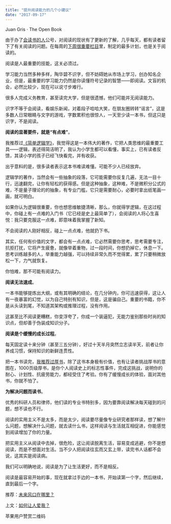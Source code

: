 ```yaml
---
title: "提升阅读能力的几个小建议"
date: "2017-09-17"
---
```


Juan Gris · The Open Book

由于办了[会读书的人](http://mp.weixin.qq.com/s?__biz=MjM5NDU0Mjk2MQ==&mid=2651623076&idx=1&sn=8fe2845669409be0a6ea708ec2b7df44&chksm=bd7e0aba8a0983ac8294b74fd745df0091071c47ed3828669b9cb744252d2628e1b02f2cb3e5&scene=21#wechat_redirect)公号，对阅读的现状有了更新的了解，几乎每天，都有读者留下了有关阅读的问题。在每周的[下周很重要栏目](http://mp.weixin.qq.com/s?__biz=MjM5NDU0Mjk2MQ==&mid=2651623508&idx=2&sn=15c30e4195235ebe3748bd9d5284e365&chksm=bd7e144a8a099d5c37380c3b7c86797885c6e13b64cf4d9fd6f65d5b9516ff86841df07119a1&scene=21#wechat_redirect)里，制定的最多计划，也是关于阅读的。

阅读是人最重要的技能，这关必须过。

学习能力当然多种多样，陶华碧不识字，但不妨碍她从市场上学习，创办知名企业，但是，最重要的学习能力仍然是你读懂符号记录的智慧——即阅读。文盲的机会，必然比较少，现在可以说寸步难行。

很多人完成义务教育，甚至读完大学，但是很遗憾，他们可能并无阅读能力。  

识字不等于会阅读，看娱乐新闻，对着段子哈哈大笑，在朋友圈转转“谣言”，这是多数人日常眼睛与文字的游戏，字数累积也很惊人，一天至少读一本书，但这只是识字，不是阅读。

**阅读的显著要件，就是“有点难”**。

我推荐过[《简单逻辑学》](http://mp.weixin.qq.com/s?__biz=MzUzOTA0NDYzNQ==&mid=2247483707&idx=1&sn=6a4e88a4a12f09e789bc4a07d954fcef&chksm=facf3f4fcdb8b6598e8719f37bc65b7a2a5ef8cab156eaf4469d8e54c1bb71a8d05cc45d5283&scene=21#wechat_redirect)，我觉得这是一本伟大的著作，它把人类思维的最重要工具——逻辑，表述得简洁明了，我认为小学生都可以看懂，事实上，已有读者反馈，其读小学的孩子已经飞快看完，并有收获。

出乎意料的是，很多读者表示这本书难读难懂。可能不少人已经放弃。

逻辑学的著作，当然会有一些抽象的段落，它可能需要你反复几遍，无法一目十行，迅速翻完，让你有轻松的获得感。但是这种抽象，这种难，不是微积分公式的难，不是量子理论的的抽象，有专业门槛，它只是需要耐心，必要时拿出纸笔画一画，就可明白。

如果你认为逻辑很重要，你也想思维敏捷清晰，那么，你就得学逻辑，在这过程中，你碰上有一点难的入门书（它已经是史上最简单了），会阅读的人将心生喜悦：我只要克服这一点难，即意味着我掌握了新知。

不会阅读的人刚好相反，碰上一点点难，他就扔下书。

其实，任何有价值的文字，都会有一点点难，它必然需要你思考，思考需要专注，抗拒打扰，它将产生疲惫，就像举着重物，过一段时间，你想扔掉它，休息一下。思考训练越多的人，举重能力越强，可以持续非常久而不觉得累，累了只要稍微放松一下，力气就恢复。

你怕难，那不可能有阅读力。

**阅读无法速成**。

一本书能够提炼出大纲，或有其明确的结论，在几分钟内，你可迅速获得，这让人有一夜暴富的幻觉，以为自己特别有知识，但是，这是骗自己。重要的书籍，你不是从头读到尾，不知道其架构或推理过程，没有作用。

这甚至比不阅读更糟糕，你变浮夸了，你成一个装逼犯，无能力鉴别那些时尚的知识点，但却善于伪装成知识分子。

**阅读是个缓慢的成长过程**。

每天固定读十来分钟（甚至三五分钟），好过十天半月突然立志读半天，前者让你养成习惯，保持知识的新鲜连贯性。

把一本书读完，[我推荐过厚书](http://mp.weixin.qq.com/s?__biz=MzUzOTA0NDYzNQ==&mid=2247483909&idx=1&sn=54392bec805c5f54d235e6a7855241d3&chksm=facf3c71cdb8b5670b6725fabfafb876b29f0d45add2c6c09f2b63a1bbc6163457079ca7f87d&scene=21#wechat_redirect)，除了这书本身极有价值，也有让读者挑战厚书的意图在，1000页级厚书，是你个人阅读史上的标志性事件，完成这挑战，说明你的耐心、计划性、抗疲劳能力，都经受住了考验。你有了缓慢成长的体验，面对其他书，你就不怕了。

**为解决问题而读书**。

优秀的科研人员和律师，他们读的专业书特别多，因为要靠阅读解决每天碰到的问题，想不读也不行。

阅读的实用主义不是太多，而是太少，阅读要尽量像专业研究者那样读，想了解什么问题，想解决什么问题，就去读什么书，这样阅读与生活就互相促进，你能感觉到阅读增加了你的力量。

把实用主义从阅读中去掉，很危险，这让阅读脱离生活，容易变成逃避，你不是想阅读，而是不想面对生活。当不少人把阅读往玄而又玄上带，读完书人话都不会说，这其实是阅读病。

我们可以明确地说，阅读是为了让生活更好，而不是相反。

阅读是最容易开始的事，现在就拿过手边的一本书，开始读第一个字，然后继续，直到最后一个字。

推荐：[未来风口在哪里？](http://mp.weixin.qq.com/s?__biz=MjM5NDU0Mjk2MQ==&mid=2651623478&idx=1&sn=7879bb7cdac69604363d21c3a6a906bb&chksm=bd7e14288a099d3e5657e340449fe1c298849ddd35146c215f3c82b1d8881c35b74ba32ef278&scene=21#wechat_redirect)

上文：[如何让人爱我？](http://mp.weixin.qq.com/s?__biz=MjM5NDU0Mjk2MQ==&mid=2651623508&idx=1&sn=2a9518f91cb65522ded669ae567d05ff&chksm=bd7e144a8a099d5c5ff0ee757a89b0f105dc06bfa040c4597415bedc89bfe2ec5e19c4549e3d&scene=21#wechat_redirect)

苹果用户赞赏二维码
